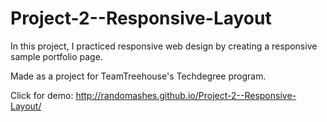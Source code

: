 # Project-2--Responsive-Layout

In this project, I practiced responsive web design by creating a responsive sample portfolio page.

Made as a project for TeamTreehouse's Techdegree program.

Click for demo:
http://randomashes.github.io/Project-2--Responsive-Layout/
